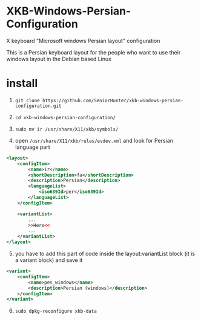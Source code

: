 # XKB-Windows-Persian-Configuration

X keyboard "Microsoft windows Persian layout" configuration 



This is a Persian keyboard layout for the people who want to use their windows layout in the Debian based Linux


# install


1) `git clone https://github.com/SeniorHunter/xkb-windows-persian-configuration.git`

2) `cd xkb-windows-persian-configuration/`

3) `sudo mv ir /usr/share/X11/xkb/symbols/`


4) open `/usr/share/X11/xkb/rules/evdev.xml` and look for Persian language part

```xml
<layout>
	<configItem>
		<name>ir</name>
		<shortDescription>fa</shortDescription>
		<description>Persian</description>
		<languageList>
			<iso639Id>per</iso639Id>
		</languageList>
	</configItem>

	<variantList>
		...
		>>Here<<
		...
	</variantList>
</layout>
```  

5) you have to add this part of code inside the layout:variantList block (it is a variant block) and save it

```xml
<variant>
	<configItem>
		<name>pes_windows</name>
		<description>Persian (windows)</description>
	</configItem>
</variant>
 ```
 6) `sudo dpkg-reconfigure xkb-data`
